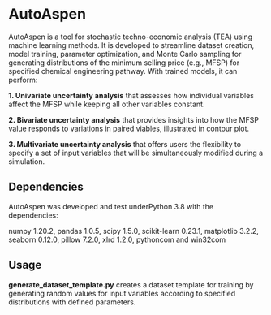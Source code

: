 # AutoAspen
AutoAspen is a tool for stochastic techno-economic analysis (TEA) using machine learning methods. It is developed to streamline dataset creation, model training, parameter optimization, and Monte Carlo sampling for generating distributions of the minimum selling price (e.g., MFSP) for specified chemical engineering pathway. With trained models, it can perform:
    
__1. Univariate uncertainty analysis__ that assesses how individual variables affect the MFSP while keeping all other variables constant.
    
__2. Bivariate uncertainty analysis__ that provides insights into how the MFSP value responds to variations in paired viables, illustrated in contour plot.

__3. Multivariate uncertainty analysis__ that offers users the flexibility to specify a set of input variables that will be simultaneously modified during a simulation.
## Dependencies
AutoAspen was developed and test underPython 3.8 with the dependencies:

numpy 1.20.2, pandas 1.0.5, scipy 1.5.0, scikit-learn 0.23.1, matplotlib 3.2.2, seaborn 0.12.0, pillow 7.2.0, xlrd 1.2.0, pythoncom and win32com
## Usage
__generate_dataset_template.py__ creates a dataset template for training by generating random values for input variables according to specified distributions with defined parameters.
